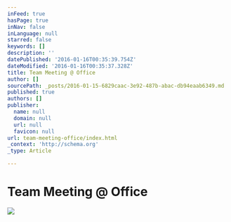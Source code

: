 ```yaml
---
inFeed: true
hasPage: true
inNav: false
inLanguage: null
starred: false
keywords: []
description: ''
datePublished: '2016-01-16T00:35:39.754Z'
dateModified: '2016-01-16T00:35:37.328Z'
title: Team Meeting @ Office
author: []
sourcePath: _posts/2016-01-15-6829caac-3e92-487b-abac-db94eaab6349.md
published: true
authors: []
publisher:
  name: null
  domain: null
  url: null
  favicon: null
url: team-meeting-office/index.html
_context: 'http://schema.org'
_type: Article

---
```

# Team Meeting @ Office
![](https://s3-us-west-2.amazonaws.com/the-grid-img/p/921fe79d0cf3f274cca81d1505bcae5287bd3377.png)